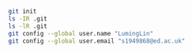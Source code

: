 ```bash
git init
ls -IR .git
ls -lR .git
git config --global user.name "LumingLin"
git config --global user.email "s1949868@ed.ac.uk"


```
<!--stackedit_data:
eyJoaXN0b3J5IjpbLTE5NTI3NjE1NTgsODU0MTkzNzE5LDE2MD
I5NzI3OTddfQ==
-->